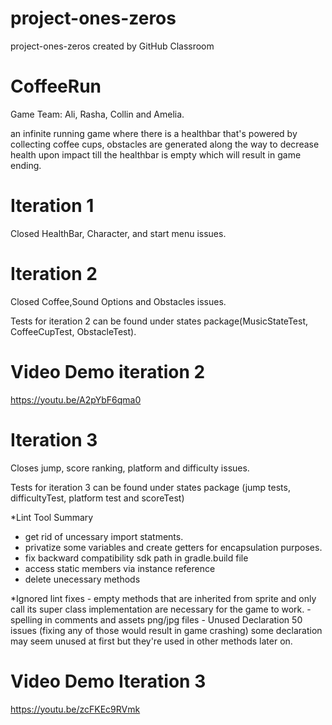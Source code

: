 # project-ones-zeros
project-ones-zeros created by GitHub Classroom

# CoffeeRun
Game Team: Ali, Rasha, Collin and Amelia.

an infinite running game where there is a healthbar that's powered by collecting coffee cups, obstacles are generated along the way 
to decrease health upon impact till the healthbar is empty which will result in game ending.

# Iteration 1
Closed HealthBar, Character, and start menu issues.

# Iteration 2
Closed Coffee,Sound Options and Obstacles issues.

Tests for iteration 2 can be found under states package(MusicStateTest, CoffeeCupTest, ObstacleTest).

# Video Demo iteration 2
   https://youtu.be/A2pYbF6qma0
   
   

# Iteration 3
Closes jump, score ranking, platform and difficulty issues.

Tests for iteration 3 can be found under states package (jump tests, difficultyTest, platform test and scoreTest)

*Lint Tool Summary
  - get rid of uncessary import statments.
  - privatize some variables and create getters for encapsulation purposes.
  - fix backward compatibility sdk path in gradle.build file
  - access static members via instance reference
  - delete unecessary methods
  
  *Ignored lint fixes
    - empty methods that are inherited from sprite and only call its super class implementation are necessary for the game to work.
    - spelling in comments and assets png/jpg files
    - Unused Declaration 50 issues (fixing any of those would result in game crashing) some declaration may seem unused at first but
       they're used in other methods later on.
  

# Video Demo Iteration 3
   https://youtu.be/zcFKEc9RVmk
